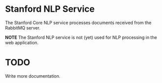# Stanford NLP Service

The Stanford Core NLP service processes documents received from the RabbitMQ server.

**NOTE** The Stanford NLP service is not (yet) used for NLP processing in the web application.

# TODO

Write more documentation.
